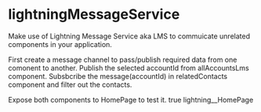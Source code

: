 # lightningMessageService
Make use of Lightning Message Service aka LMS to commuicate unrelated components in your application.

First create a message channel to pass/publish required data from one comonent to another.
Publish the selected accountId from allAccountsLms component.
Subsbcribe the message(accountId) in relatedContacts component and filter out the contacts.

Expose both components to HomePage to test it.
<isExposed>true</isExposed>
<targets>
    <target>lightning__HomePage</target>
</targets>
